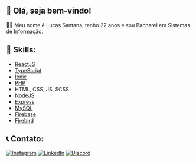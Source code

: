 ## 👋 Olá, seja bem-vindo!
👨‍💻 Meu nome é Lucas Santana, tenho 22 anos e sou Bacharel em Sistemas de Informação.

## 🚀 Skills:
- [ReactJS](https://reactjs.org/)
- [TypeScript](https://www.typescriptlang.org/)
- [Ionic](https://ionicframework.com/)
- [PHP](https://www.php.net/)
- HTML, CSS, JS, SCSS
- [NodeJS](https://nodejs.org/en/)
- [Express](https://expressjs.com/)
- [MySQL](https://www.mysql.com/)
- [Firebase](https://firebase.google.com/)
- [Firebird](https://firebirdsql.org/)

## 📞 Contato:
[![Instagram](https://img.shields.io/badge/Instagram-E4405F?style=for-the-badge&logo=instagram&logoColor=white)](https://www.instagram.com/quinhaas/)
[![LinkedIn](https://img.shields.io/badge/Linkedin-0A66C2?style=for-the-badge&logo=linkedin&logoColor=white)](https://www.linkedin.com/in/lucas-santana-bb033120a/)
[![Discord](https://img.shields.io/badge/Discord-7289DA?style=for-the-badge&logo=discord&logoColor=white)](https://discordapp.com/users/302585910363684864/)

